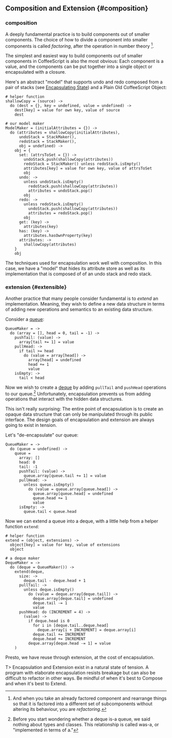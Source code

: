 
## Composition and Extension {#composition}

### composition

A deeply fundamental practice is to build components out of smaller components. The choice of how to divide a component into smaller components is called *factoring*, after the operation in number theory [^refactoring]. 

[^refactoring]: And when you take an already factored component and rearrange things so that it is factored into a different set of subcomponents without altering its behaviour, you are *refactoring*.

The simplest and easiest way to build components out of smaller components in CoffeeScript is also the most obvious: Each component is a value, and the components can be put together into a single object or encapsulated with a closure.

Here's an abstract "model" that supports undo and redo composed from a pair of stacks (see [Encapsulating State](#encapsulation)) and a Plain Old CoffeeScript Object:

    # helper function
    shallowCopy = (source) ->
      do (dest = {}, key = undefined, value = undefined) ->
        dest[key] = value for own key, value of source
        dest

    # our model maker
    ModelMaker = (initialAttributes = {}) ->
      do (attributes = shallowCopy(initialAttributes), 
          undoStack = StackMaker(), 
          redoStack = StackMaker(),
          obj = undefined) ->
        obj = {
          set: (attrsToSet = {}) ->
            undoStack.push(shallowCopy(attributes))
            redoStack = StackMaker() unless redoStack.isEmpty()
            attributes[key] = value for own key, value of attrsToSet
            obj
          undo: ->
            unless undoStack.isEmpty()
              redoStack.push(shallowCopy(attributes))
              attributes = undoStack.pop()
            obj
          redo: ->
            unless redoStack.isEmpty()
              undoStack.push(shallowCopy(attributes))
              attributes = redoStack.pop()
            obj
          get: (key) ->
            attributes(key)
          has: (key) ->
            attributes.hasOwnProperty(key)
          attributes: ->
            shallowCopy(attributes)
        }
        obj

The techniques used for encapsulation work well with composition. In this case, we have a "model" that hides its attribute store as well as its implementation that is composed of of an undo stack and redo stack.

### extension {#extensible}

Another practice that many people consider fundamental is to *extend* an implementation. Meaning, they wish to define a new data structure in terms of adding new operations and semantics to an existing data structure.

Consider a [queue]:

    QueueMaker = ->
      do (array = [], head = 0, tail = -1) ->
        pushTail: (value) ->
          array[tail += 1] = value
        pullHead: ->
          if tail >= head
            do (value = array[head]) ->
              array[head] = undefined
              head += 1
              value
        isEmpty: ->
          tail < head

Now we wish to create a [deque] by adding `pullTail` and `pushHead` operations to our queue.[^wasa] Unfortunately, encapsulation prevents us from adding operations that interact with the hidden data structures.

[queue]: http://duckduckgo.com/Queue_(data_structure)
[deque]: https://en.wikipedia.org/wiki/Double-ended_queue "Double-ended queue"
[^wasa]: Before you start wondering whether a deque is-a queue, we said nothing about types and classes. This relationship is called was-a, or "implemented in terms of a."

This isn't really surprising: The entire point of encapsulation is to create an opaque data structure that can only be manipulated through its public interface. The design goals of encapsulation and extension are always going to exist in tension.

Let's "de-encapsulate" our queue:

    QueueMaker = ->
      do (queue = undefined) ->
        queue = 
          array: []
          head: 0
          tail: -1
          pushTail: (value) ->
            queue.array[queue.tail += 1] = value
          pullHead: ->
            unless queue.isEmpty()
              do (value = queue.array[queue.head]) ->
                queue.array[queue.head] = undefined
                queue.head += 1
                value
          isEmpty: ->
            queue.tail < queue.head

Now we can extend a queue into a deque, with a little help from a helper function `extend`:

    # helper function
    extend = (object, extensions) ->
      object[key] = value for key, value of extensions
      object
    
    # a deque maker
    DequeMaker = ->
      do (deque = QueueMaker()) ->
        extend(deque,
          size: ->
            deque.tail - deque.head + 1
          pullTail: ->
            unless deque.isEmpty()
              do (value = deque.array[deque.tail]) ->
                deque.array[deque.tail] = undefined
                deque.tail -= 1
                value
          pushHead: do (INCREMENT = 4) ->
            (value) ->
              if deque.head is 0
                for i in [deque.tail..deque.head]
                  deque.array[i + INCREMENT] = deque.array[i]
                deque.tail += INCREMENT
                deque.head += INCREMENT
              deque.array[deque.head -= 1] = value
        )

Presto, we have reuse through extension, at the cost of encapsulation.

T> Encapsulation and Extension exist in a natural state of tension. A program with elaborate encapsulation resists breakage but can also be difficult to refactor in other ways. Be mindful of when it's best to Compose and when it's best to Extend.
